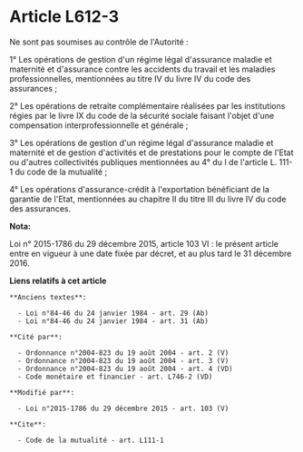 # Article L612-3

Ne sont pas soumises au contrôle de l'Autorité : 

1° Les opérations de gestion d'un régime légal d'assurance maladie et maternité et d'assurance contre les accidents du
travail et les maladies professionnelles, mentionnées au titre IV du livre IV du code des assurances ; 

2° Les opérations de retraite complémentaire réalisées par les institutions régies par le livre IX du code de la sécurité
sociale faisant l'objet d'une compensation interprofessionnelle et générale ; 

3° Les opérations de gestion d'un régime légal d'assurance maladie et maternité et de gestion d'activités et de prestations
pour le compte de l'Etat ou d'autres collectivités publiques mentionnées au 4° du I de l'article L. 111-1 du code de la
mutualité ;

4° Les opérations d'assurance-crédit à l'exportation bénéficiant de la garantie de l'Etat, mentionnées au chapitre II du
titre III du livre IV du code des assurances.

**Nota:**

Loi n° 2015-1786 du 29 décembre 2015, article 103 VI : le présent article entre en vigueur à une date fixée par décret, et au
plus tard le 31 décembre 2016.

**Liens relatifs à cet article**

	**Anciens textes**:

	  - Loi n°84-46 du 24 janvier 1984 - art. 29 (Ab)
	  - Loi n°84-46 du 24 janvier 1984 - art. 31 (Ab)

	**Cité par**:

	  - Ordonnance n°2004-823 du 19 août 2004 - art. 2 (V)
	  - Ordonnance n°2004-823 du 19 août 2004 - art. 3 (V)
	  - Ordonnance n°2004-823 du 19 août 2004 - art. 4 (VD)
	  - Code monétaire et financier - art. L746-2 (VD)

	**Modifié par**:

	  - Loi n°2015-1786 du 29 décembre 2015 - art. 103 (V)

	**Cite**:

	  - Code de la mutualité - art. L111-1
